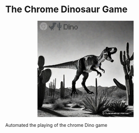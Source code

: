 # The Chrome Dinosaur Game

<p align="center">
 <img src="https://github.com/SwamiKannan/Chrome-Dino-Imitation-Learning/blob/main/cover.png" width=60%>
</p>
 Automated the playing of the chrome Dino game
